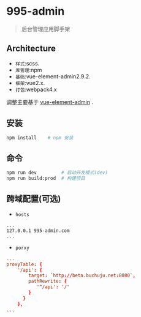 # 995-admin
> 后台管理应用脚手架

## Architecture

* `样式`:scss.
* `库管理`:npm
* `基础`:vue-element-admin2.9.2.
* `框架`:vue2.x.
* `打包`:webpack4.x

调整主要基于 [vue-element-admin](https://github.com/PanJiaChen/vue-element-admin) .

## 安装

``` bash
npm install    # npm 安装
```

## 命令

``` bash
npm run dev         # 启动开发模式(dev)
npm run build:prod  # 构建项目
```

## 跨域配置(可选)

* `hosts`
```hosts
...
127.0.0.1 995-admin.com
...
```

* `porxy`
```nginx.conf
...
proxyTable: {
    '/api': {
        target: `http://beta.buchuju.net:8080`,
        pathRewrite: {
           '^/api': '/'
        }
      }
    },
...
```

